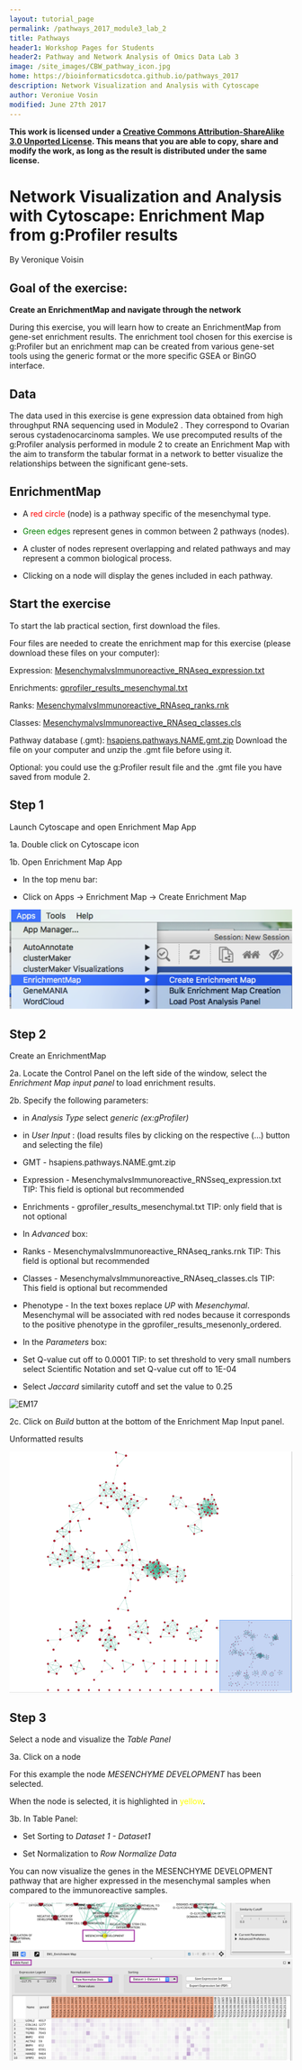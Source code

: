 ```yaml
---
layout: tutorial_page
permalink: /pathways_2017_module3_lab_2
title: Pathways
header1: Workshop Pages for Students
header2: Pathway and Network Analysis of Omics Data Lab 3
image: /site_images/CBW_pathway_icon.jpg
home: https://bioinformaticsdotca.github.io/pathways_2017
description: Network Visualization and Analysis with Cytoscape
author: Veroniue Vosin
modified: June 27th 2017
---
```


**This work is licensed under a [Creative Commons Attribution-ShareAlike 3.0 Unported License](http://creativecommons.org/licenses/by-sa/3.0/deed.en_US). This means that you are able to copy, share and modify the work, as long as the result is distributed under the same license.**

# Network Visualization and Analysis with Cytoscape: Enrichment Map from g:Profiler results

By Veronique Voisin

## Goal of the exercise:

**Create an EnrichmentMap and navigate through the network**

During this exercise, you will learn how to create an EnrichmentMap from gene-set enrichment results. The enrichment tool chosen for this exercise is g:Profiler but an enrichment map can be created from various gene-set tools using the generic format or the more specific GSEA or BinGO interface.

## Data

The data used in this exercise is gene expression data obtained from high throughput RNA sequencing used in Module2 . They correspond to Ovarian serous cystadenocarcinoma samples. We use precomputed results of the g:Profiler analysis performed in module 2 to create an Enrichment Map with the aim to transform the tabular format in a network to better visualize the relationships between the significant gene-sets. 

## EnrichmentMap

*	A <font color="red">red circle</font> (node) is a pathway specific of the mesenchymal type.

*	<font color="green">Green edges</font> represent genes in common between 2 pathways (nodes).

*	A cluster of nodes represent overlapping and related pathways and may represent a common biological process.

*	Clicking on a node will display the genes included in each pathway.


## Start the exercise

To start the lab practical section, first download the files.

Four files are needed to create the enrichment map for this exercise (please download these files on your computer):

Expression: [MesenchymalvsImmunoreactive_RNAseq_expression.txt](https://github.com/bioinformatics-ca/bioinformatics-ca.github.io/raw/master/2016_workshops/pathways/module3_lab/EM_gProfiler_data/MesenchymalvsImmunoreactive_RNAseq_expression.txt)

Enrichments: [gprofiler_results_mesenchymal.txt](https://github.com/bioinformatics-ca/bioinformatics-ca.github.io/raw/master/2016_workshops/pathways/module3_lab/EM_gProfiler_data/gprofiler_results_mesenchymal.txt)

Ranks: [MesenchymalvsImmunoreactive_RNAseq_ranks.rnk](https://github.com/bioinformatics-ca/bioinformatics-ca.github.io/raw/master/2016_workshops/pathways/module3_lab/EM_gProfiler_data/MesenchymalvsImmunoreactive_RNAseq_ranks.rnk)

Classes: [MesenchymalvsImmunoreactive_RNAseq_classes.cls](https://github.com/bioinformatics-ca/bioinformatics-ca.github.io/raw/master/2016_workshops/pathways/module3_lab/EM_gProfiler_data/MesenchymalvsImmunoreactive_RNAseq_classes.cls)

Pathway database (.gmt): [hsapiens.pathways.NAME.gmt.zip](https://github.com/bioinformaticsdotca/Pathways_2017/blob/master/module3_lab/EM_gProfiler_data/hsapiens.pathways.NAME.gmt.zip)
Download the file on your computer and unzip the .gmt file before using it. 

Optional: you could use the g:Profiler result file and the .gmt file you have saved from module 2.

## Step 1

Launch Cytoscape and open Enrichment Map App

1a. Double click on Cytoscape icon

1b. Open Enrichment Map App

*	In the top menu bar:

  *	Click on Apps -> Enrichment Map -> Create Enrichment Map

![EM1](https://github.com/bioinformaticsdotca/HT-Biology_2017/blob/master/Pathways/img/EM1.png?raw=true) 

## Step 2

Create an EnrichmentMap

2a. Locate the Control Panel on the left side of the window, select the *Enrichment Map input panel* to load enrichment results. 

2b. Specify the following parameters:

*	in *Analysis Type* select *generic (ex:gProfiler)*

*	in *User Input* : (load results files by clicking on the respective (...) button and selecting the file)

  *	GMT - hsapiens.pathways.NAME.gmt.zip
  *	Expression - MesenchymalvsImmunoreactive_RNSseq_expression.txt TIP: This field is optional but recommended
  *	Enrichments - gprofiler_results_mesenchymal.txt TIP: only field that is not optional

*	In *Advanced* box:

  *	Ranks - MesenchymalvsImmunoreactive_RNAseq_ranks.rnk TIP: This field is optional but recommended
 
  *	Classes - MesenchymalvsImmunoreactive_RNAseq_classes.cls TIP: This field is optional but recommended
 	
  *	Phenotype - In the text boxes replace *UP* with *Mesenchymal*. Mesenchymal will be associated with red nodes because it corresponds to the positive phenotype in the gprofiler_results_mesenonly_ordered.

*	In the *Parameters* box:

  *	Set Q-value cut off to 0.0001 TIP: to set threshold to very small numbers select Scientific Notation and set Q-value cut off to 1E-04
 
  *	Select *Jaccard* similarity cutoff and set the value to 0.25 

![EM17](https://github.com/bioinformaticsdotca/Pathways_2017/blob/master/img/EM17.png?raw=true)
 
2c. Click on *Build* button at the bottom of the Enrichment Map Input panel.

Unformatted results

![EM18](https://github.com/bioinformaticsdotca/HT-Biology_2017/blob/master/Pathways/img/EM18v2.png?raw=true) 


## Step 3 

Select a node and visualize the *Table Panel*

3a. Click on a node

For this example the node *MESENCHYME DEVELOPMENT* has been selected.

When the node is selected, it is highlighted in <font color="yellow">yellow</font>.

3b. In Table Panel:

*	Set Sorting to *Dataset 1 - Dataset1*

*	Set Normalization to *Row Normalize Data*

You can now visualize the genes in the MESENCHYME DEVELOPMENT pathway that are higher expressed in the mesenchymal samples when compared to the immunoreactive samples. 

<img src="https://github.com/bioinformaticsdotca/HT-Biology_2017/blob/master/Pathways/img/EM19.png?raw=true" alt="EM" width="750" />



